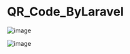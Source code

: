 # QR_Code_ByLaravel
![image](https://user-images.githubusercontent.com/64443244/178145226-2e156528-cbab-4b14-9e84-76c480f97cd8.png)

![image](https://user-images.githubusercontent.com/64443244/178145241-36d26126-2b90-49e0-a677-97e3b73a421d.png)
